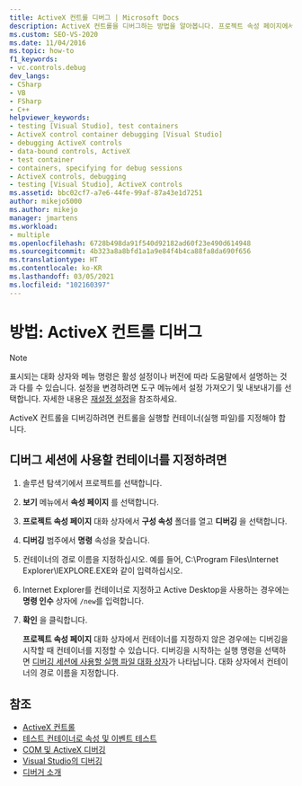 ```yaml
---
title: ActiveX 컨트롤 디버그 | Microsoft Docs
description: ActiveX 컨트롤을 디버그하는 방법을 알아봅니다. 프로젝트 속성 페이지에서 또는 디버깅을 시작할 때 수행할 수 있는 포함 실행 파일을 지정해야 합니다.
ms.custom: SEO-VS-2020
ms.date: 11/04/2016
ms.topic: how-to
f1_keywords:
- vc.controls.debug
dev_langs:
- CSharp
- VB
- FSharp
- C++
helpviewer_keywords:
- testing [Visual Studio], test containers
- ActiveX control container debugging [Visual Studio]
- debugging ActiveX controls
- data-bound controls, ActiveX
- test container
- containers, specifying for debug sessions
- ActiveX controls, debugging
- testing [Visual Studio], ActiveX controls
ms.assetid: bbc02cf7-a7e6-44fe-99af-87a43e1d7251
author: mikejo5000
ms.author: mikejo
manager: jmartens
ms.workload:
- multiple
ms.openlocfilehash: 6728b498da91f540d92182ad60f23e490d614948
ms.sourcegitcommit: 4b323a8a8bfd1a1a9e84f4b4ca88fa8da690f656
ms.translationtype: HT
ms.contentlocale: ko-KR
ms.lasthandoff: 03/05/2021
ms.locfileid: "102160397"
---
```

# <a name="how-to-debug-an-activex-control"></a>방법: ActiveX 컨트롤 디버그

> [!NOTE]
> 표시되는 대화 상자와 메뉴 명령은 활성 설정이나 버전에 따라 도움말에서 설명하는 것과 다를 수 있습니다. 설정을 변경하려면 도구 메뉴에서 설정 가져오기 및 내보내기를 선택합니다. 자세한 내용은 [재설정 설정](../ide/environment-settings.md#reset-settings)을 참조하세요.

ActiveX 컨트롤을 디버깅하려면 컨트롤을 실행할 컨테이너(실행 파일)를 지정해야 합니다.

## <a name="to-specify-a-container-for-the-debug-session"></a>디버그 세션에 사용할 컨테이너를 지정하려면

1. 솔루션 탐색기에서 프로젝트를 선택합니다.

2. **보기** 메뉴에서 **속성 페이지** 를 선택합니다.

3. **프로젝트 속성 페이지** 대화 상자에서 **구성 속성** 폴더를 열고 **디버깅** 을 선택합니다.

4. **디버깅** 범주에서 **명령** 속성을 찾습니다.

5. 컨테이너의 경로 이름을 지정하십시오. 예를 들어, C:\Program Files\Internet Explorer\IEXPLORE.EXE와 같이 입력하십시오.

6. Internet Explorer를 컨테이너로 지정하고 Active Desktop을 사용하는 경우에는 **명령 인수** 상자에 `/new`를 입력합니다.

7. **확인** 을 클릭합니다.

     **프로젝트 속성 페이지** 대화 상자에서 컨테이너를 지정하지 않은 경우에는 디버깅을 시작할 때 컨테이너를 지정할 수 있습니다. 디버깅을 시작하는 실행 명령을 선택하면 [디버깅 세션에 사용할 실행 파일 대화 상자](../debugger/executable-for-debugging-session-dialog-box.md)가 나타납니다. 대화 상자에서 컨테이너의 경로 이름을 지정합니다.

## <a name="see-also"></a>참조

- [ActiveX 컨트롤](/cpp/mfc/activex-controls)
- [테스트 컨테이너로 속성 및 이벤트 테스트](/cpp/mfc/testing-properties-and-events-with-test-container)
- [COM 및 ActiveX 디버깅](../debugger/com-and-activex-debugging.md)
- [Visual Studio의 디버깅](../debugger/index.yml)
- [디버거 소개](../debugger/debugger-feature-tour.md)
